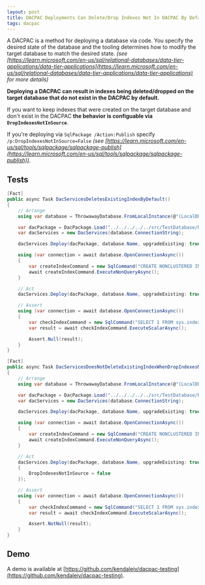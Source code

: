 ```yaml
---
layout: post
title: DACPAC Deployments Can Delete/Drop Indexes Not In DACPAC By Default
tags: dacpac
---
```


A DACPAC is a method for deploying a database via code. You specify the desired state of the database and the tooling determines how to modify the target database to match the desired state. *(see [https://learn.microsoft.com/en-us/sql/relational-databases/data-tier-applications/data-tier-applications](https://learn.microsoft.com/en-us/sql/relational-databases/data-tier-applications/data-tier-applications) for more details)*

**Deploying a DACPAC can result in indexes being deleted/dropped on the target database that do not exist in the DACPAC by default.**

If you want to keep indexes that were created on the target database and don't exist in the DACPAC **the behavior is configuable via `DropIndexesNotInSource`**.

If you're deploying via `SqlPackage /Action:Publish` specify `/p:DropIndexesNotInSource=False` *(see [https://learn.microsoft.com/en-us/sql/tools/sqlpackage/sqlpackage-publish](https://learn.microsoft.com/en-us/sql/tools/sqlpackage/sqlpackage-publish))*.

## Tests

```csharp
[Fact]
public async Task DacServicesDeletesExistingIndexByDefault()
{
    // Arrange
    using var database = ThrowawayDatabase.FromLocalInstance(@"(LocalDB)\MSSQLLocalDB");

    var dacPackage = DacPackage.Load("../../../../../src/TestDatabase/bin/Debug/TestDatabase.dacpac");
    var dacServices = new DacServices(database.ConnectionString);

    dacServices.Deploy(dacPackage, database.Name, upgradeExisting: true);

    using (var connection = await database.OpenConnectionAsync())
    {
        var createIndexCommand = new SqlCommand("CREATE NONCLUSTERED INDEX TestIndex1 ON [dbo].[TestTable] (Id)", connection);
        await createIndexCommand.ExecuteNonQueryAsync();
    }

    // Act
    dacServices.Deploy(dacPackage, database.Name, upgradeExisting: true);

    // Assert
    using (var connection = await database.OpenConnectionAsync())
    {
        var checkIndexCommand = new SqlCommand("SELECT 1 FROM sys.indexes WHERE name = 'TestIndex1'", connection);
        var result = await checkIndexCommand.ExecuteScalarAsync();

        Assert.Null(result);
    }
}
```

```csharp
[Fact]
public async Task DacServicesDoesNotDeleteExistingIndexWhenDropIndexesNotInSourceIsFalse()
{
    // Arrange
    using var database = ThrowawayDatabase.FromLocalInstance(@"(LocalDB)\MSSQLLocalDB");

    var dacPackage = DacPackage.Load("../../../../../src/TestDatabase/bin/Debug/TestDatabase.dacpac");
    var dacServices = new DacServices(database.ConnectionString);

    dacServices.Deploy(dacPackage, database.Name, upgradeExisting: true);

    using (var connection = await database.OpenConnectionAsync())
    {
        var createIndexCommand = new SqlCommand("CREATE NONCLUSTERED INDEX TestIndex2 ON [dbo].[TestTable] (Id)", connection);
        await createIndexCommand.ExecuteNonQueryAsync();
    }

    // Act
    dacServices.Deploy(dacPackage, database.Name, upgradeExisting: true, new DacDeployOptions
    {
        DropIndexesNotInSource = false
    });

    // Assert
    using (var connection = await database.OpenConnectionAsync())
    {
        var checkIndexCommand = new SqlCommand("SELECT 1 FROM sys.indexes WHERE name = 'TestIndex2'", connection);
        var result = await checkIndexCommand.ExecuteScalarAsync();

        Assert.NotNull(result);
    }
}
```

## Demo

A demo is available at [https://github.com/kendaleiv/dacpac-testing](https://github.com/kendaleiv/dacpac-testing).
